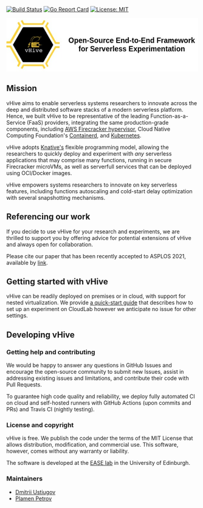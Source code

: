 [![Build Status](https://travis-ci.com/ease-lab/vhive.svg?branch=master)](https://travis-ci.com/ease-lab/vhive)
[![Go Report Card](https://goreportcard.com/badge/github.com/ease-lab/vhive)](https://goreportcard.com/report/github.com/ease-lab/vhive)
[![License: MIT](https://img.shields.io/badge/License-MIT-yellow.svg)](https://opensource.org/licenses/MIT)

![vHive Header](docs/figures/vhive_hdr.jpg)

## Mission

vHive aims to enable serverless systems researchers to innovate across the deep and distributed software stacks
of a modern serverless platform. Hence, we built vHive to be representative of the leading
Function-as-a-Service (FaaS) providers, integrating the same production-grade components, including
[AWS Firecracker hypervisor](https://firecracker-microvm.github.io/),
Cloud Native Computing Foundation's [Containerd](https://containerd.io/),
and [Kubernetes](https://kubernetes.io/).

vHive adopts [Knative's]() flexible programming model, allowing the researchers to quickly deploy
and experiment with *any* serverless applications that may comprise many functions,
running in secure Firecracker microVMs, as well as serverfull services that can be deployed
using OCI/Docker images.

vHive empowers systems researchers to innovate on key serverless features,
including functions autoscaling and cold-start delay optimization with several snapshotting mechanisms.

## Referencing our work

If you decide to use vHive for your research and experiments, we are thrilled to support you by offering
advice for potential extensions of vHive and always open for collaboration.

Please cite our paper that has been recently accepted to ASPLOS 2021, available by [link]().


## Getting started with vHive

vHive can be readily deployed on premises or in cloud, with support for nested virtualization.
We provide [a quick-start guide](https://github.com/ustiugov/fccd-orchestrator/wiki/CloudLab-Guidelines)
that describes how to set up an experiment on CloudLab however we anticipate no issue for other settings.


## Developing vHive

### Getting help and contributing

We would be happy to answer any questions in GitHub Issues and encourage the open-source community
to submit new Issues, assist in addressing existing issues and limitations, and contribute their code with Pull Requests.

To guarantee high code quality and reliability, we deploy fully automated CI
on cloud and self-hosted runners with GitHub Actions (upon commits and PRs) and Travis CI (nightly testing).


### License and copyright

vHive is free. We publish the code under the terms of the MIT License that allows distribution, modification, and commercial use.
This software, however, comes without any warranty or liability.

The software is developed at the [EASE lab](https://easelab.inf.ed.ac.uk/) in the University of Edinburgh.


### Maintainers

* [Dmitrii Ustiugov](https://github.com/ustiugov)
* [Plamen Petrov](https://github.com/plamenmpetrov)

